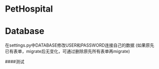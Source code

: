 # PetHospital

# Database
在settings.py中DATABASE修改USER和PASSWORD连接自己的数据
(如果原先已有表单，migrate后无变化，可通过删除原先所有表单再migrate)

####测试